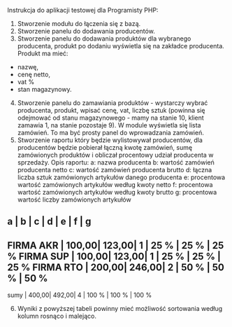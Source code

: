 Instrukcja do aplikacji testowej dla Programisty PHP:
1. Stworzenie modułu do łączenia się z bazą.
2. Stworzenie panelu do dodawania producentów.
3. Stworzenie panelu do dodawania produktów dla wybranego producenta, produkt po
dodaniu wyświetla się na zakładce producenta.
Produkt ma mieć:
- nazwę,
- cenę netto,
- vat %
- stan magazynowy.
4. Stworzenie panelu do zamawiania produktów - wystarczy wybrać producenta, produkt,
wpisać cenę, vat, liczbę sztuk (powinna się odejmować od stanu magazynowego - mamy na
stanie 10, klient zamawia 1, na stanie pozostaje 9).
W module wyświetla się lista zamówień.
To ma być prosty panel do wprowadzania zamówień.
5. Stworzenie raportu który będzie wylistowywał producentów, dla producentów będzie
pobierał łączną kwotę zamówień, sumę zamówionych produktów i obliczał procentowy
udział producenta w sprzedaży.
Opis raportu:
a: nazwa producenta
b: wartość zamówień producenta netto
c: wartość zamówień producenta brutto
d: łączna liczba sztuk zamówionych artykułów danego producenta
e: procentowa wartość zamówionych artykułów według kwoty netto
f: procentowa wartość zamówionych artykułów według kwoty brutto
g: procentowa wartość liczby zamówionych artykułów

a | b | c | d | e | f | g
----------------------------------------------------------------------------------------
FIRMA AKR | 100,00| 123,00| 1 | 25 % | 25 % | 25 %
FIRMA SUP | 100,00| 123,00| 1 | 25 % | 25 % | 25 %
FIRMA RTO | 200,00| 246,00| 2 | 50 % | 50 % | 50 %
----------------------------------------------------------------------------------------
sumy | 400,00| 492,00| 4 | 100 % | 100 % | 100 %

6. Wyniki z powyższej tabeli powinny mieć możliwość sortowania według kolumn rosnąco i
malejąco.

